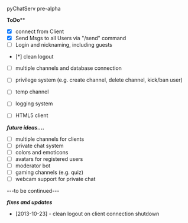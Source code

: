 pyChatServ pre-alpha

********************************ToDo**********************************

- [x] connect from Client
- [x] Send Msgs to all Users via "/send" command
- [ ] Login and nicknaming, including guests
- [*] clean logout
- [ ] multiple channels and database connection
- [ ] privilege system (e.g. create channel, delete channel, kick/ban user)
- [ ] temp channel
- [ ] logging system

- [ ] HTML5 client

***************************future ideas....***************************

- [ ] multiple channels for clients
- [ ] private chat system
- [ ] colors and emoticons
- [ ] avatars for registered users
- [ ] moderator bot
- [ ] gaming channels (e.g. quiz)
- [ ] webcam support for private chat

---to be continued---

***************************fixes and updates***************************

- [2013-10-23] - clean logout on client connection shutdown